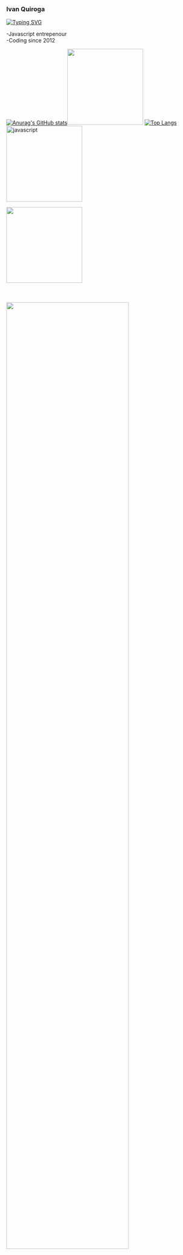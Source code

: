 
  ### Ivan Quiroga
[![Typing SVG](https://readme-typing-svg.herokuapp.com?font=Raleway&pause=1000&color=000000&width=435&lines=Welcome+Quiroguers;Never+forget;What+we+shared;'Cos+promises++were+never+enough;For+us)](https://git.io/typing-svg)
<br>

-Javascript entrepenour
<br>
-Coding since 2012

[![Anurag's GitHub stats](https://github-readme-stats.vercel.app/api?username=Edwardvee)](https://github.com/anuraghazra/github-readme-stats)<img src="https://media.tenor.com/bkDXqE4DzH8AAAAi/columbo-watamote.gif" height="200"/>
[![Top Langs](https://github-readme-stats.vercel.app/api/top-langs/?username=Edwardvee)](https://github.com/anuraghazra/github-readme-stats)
<img height="200" alt="javascript" src="https://media.tenor.com/ge2zw2z3EB4AAAAi/shaco-pls-shaco.gif"/>




<img height="200" src="https://media.tenor.com/eBdhcXqGN3MAAAAi/madotsuki-spin.gif"/>


<br>
<br>
<br>
<br>
<img src="https://media.tenor.com/07KwjnSpJS8AAAAi/league-of-legends-league-of-legends-neeko.gif" width="80%"/>
